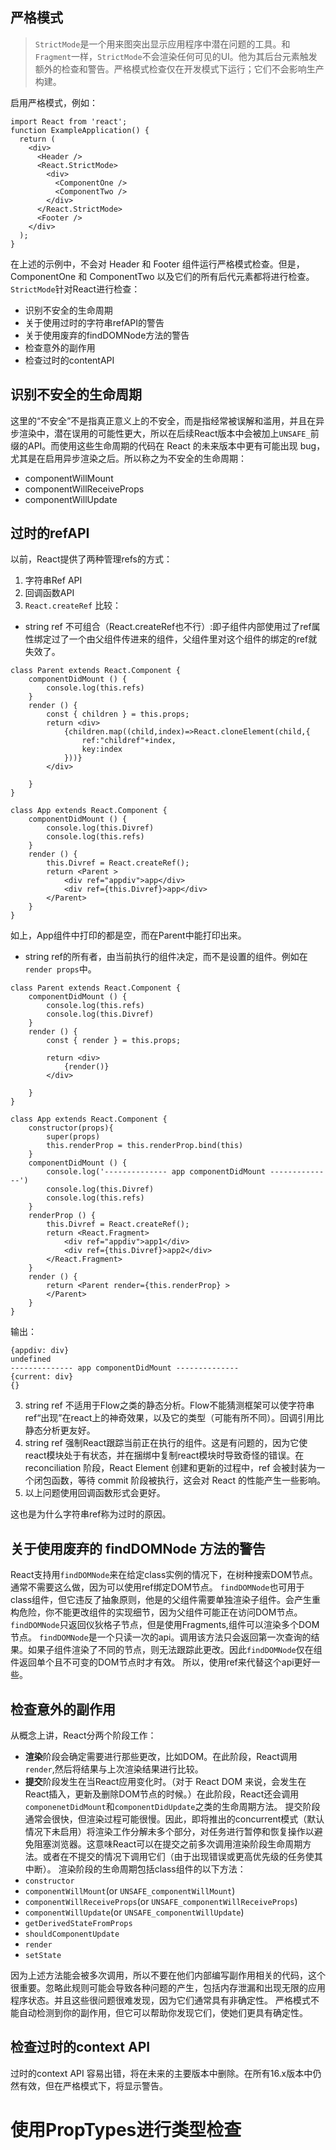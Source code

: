 ## 严格模式
> `StrictMode`是一个用来图突出显示应用程序中潜在问题的工具。和`Fragment`一样，`StrictMode`不会渲染任何可见的UI。他为其后台元素触发额外的检查和警告。严格模式检查仅在开发模式下运行；它们不会影响生产构建。

启用严格模式，例如：
```
import React from 'react';
function ExampleApplication() {
  return (
    <div>
      <Header />
      <React.StrictMode>
        <div>
          <ComponentOne />
          <ComponentTwo />
        </div>
      </React.StrictMode>
      <Footer />
    </div>
  );
}
```
在上述的示例中，不会对 Header 和 Footer 组件运行严格模式检查。但是，ComponentOne 和 ComponentTwo 以及它们的所有后代元素都将进行检查。
`StrictMode`针对React进行检查：
- 识别不安全的生命周期
- 关于使用过时的字符串refAPI的警告
- 关于使用废弃的findDOMNode方法的警告
- 检查意外的副作用
- 检查过时的contentAPI

## 识别不安全的生命周期
这里的“不安全”不是指真正意义上的不安全，而是指经常被误解和滥用，并且在异步渲染中，潜在误用的可能性更大，所以在后续React版本中会被加上`UNSAFE_`前缀的API。而使用这些生命周期的代码在 React 的未来版本中更有可能出现 bug，尤其是在启用异步渲染之后。所以称之为不安全的生命周期：
- componentWillMount
- componentWillReceiveProps
- componentWillUpdate

## 过时的refAPI
以前，React提供了两种管理refs的方式：
1. 字符串Ref API
2. 回调函数API
3. `React.createRef`
比较：
- string ref 不可组合（React.createRef也不行）:即子组件内部使用过了ref属性绑定过了一个由父组件传进来的组件，父组件里对这个组件的绑定的ref就失效了。
```
class Parent extends React.Component {
    componentDidMount () {
        console.log(this.refs)
    }
    render () {
        const { children } = this.props;
        return <div>
            {children.map((child,index)=>React.cloneElement(child,{
                ref:"childref"+index,
                key:index
            }))}
        </div>

    }
}

class App extends React.Component {
    componentDidMount () {
        console.log(this.Divref)
        console.log(this.refs)
    }
    render () {
        this.Divref = React.createRef();
        return <Parent >
            <div ref="appdiv">app</div>
            <div ref={this.Divref}>app</div>
        </Parent>
    }
}
```
如上，App组件中打印的都是空，而在Parent中能打印出来。

- string ref的所有者，由当前执行的组件决定，而不是设置的组件。例如在`render props`中。
```
class Parent extends React.Component {
    componentDidMount () {
        console.log(this.refs)
        console.log(this.Divref)
    }
    render () {
        const { render } = this.props;

        return <div>
            {render()}
        </div>

    }
}

class App extends React.Component {
    constructor(props){
        super(props)
        this.renderProp = this.renderProp.bind(this)
    }
    componentDidMount () {
        console.log('-------------- app componentDidMount --------------')
        console.log(this.Divref)
        console.log(this.refs)
    }
    renderProp () {
        this.Divref = React.createRef();
        return <React.Fragment>
            <div ref="appdiv">app1</div>
            <div ref={this.Divref}>app2</div>
        </React.Fragment>
    }
    render () {
        return <Parent render={this.renderProp} >
        </Parent>
    }
}
```
输出：
```
{appdiv: div}
undefined
-------------- app componentDidMount --------------
{current: div}
{}
```
3. string ref 不适用于Flow之类的静态分析。Flow不能猜测框架可以使字符串ref“出现”在react上的神奇效果，以及它的类型（可能有所不同）。回调引用比静态分析更友好。
4. string ref 强制React跟踪当前正在执行的组件。这是有问题的，因为它使react模块处于有状态，并在捆绑中复制react模块时导致奇怪的错误。在 reconciliation 阶段，React Element 创建和更新的过程中，ref 会被封装为一个闭包函数，等待 commit 阶段被执行，这会对 React 的性能产生一些影响。
5. 以上问题使用回调函数形式会更好。

这也是为什么字符串ref称为过时的原因。

## 关于使用废弃的 findDOMNode 方法的警告
React支持用`findDOMNode`来在给定class实例的情况下，在树种搜索DOM节点。通常不需要这么做，因为可以使用ref绑定DOM节点。
`findDOMNode`也可用于class组件，但它违反了抽象原则，他是的父组件需要单独渲染子组件。会产生重构危险，你不能更改组件的实现细节，因为父组件可能正在访问DOM节点。`findDOMNode`只返回仪狄格子节点，但是使用Fragments,组件可以渲染多个DOM节点。
`findDOMNode`是一个只读一次的api。调用该方法只会返回第一次查询的结果。如果子组件渲染了不同的节点，则无法跟踪此更改。因此`findDOMNode`仅在组件返回单个且不可变的DOM节点时才有效。
所以，使用ref来代替这个api更好一些。

## 检查意外的副作用
从概念上讲，React分两个阶段工作：
- **渲染**阶段会确定需要进行那些更改，比如DOM。在此阶段，React调用`render`,然后将结果与上次渲染结果进行比较。
- **提交**阶段发生在当React应用变化时。（对于 React DOM 来说，会发生在React插入，更新及删除DOM节点的时候。）在此阶段，React还会调用`componenetDidMount`和`componentDidUpdate`之类的生命周期方法。
提交阶段通常会很快，但渲染过程可能很慢。因此，即将推出的concurrent模式（默认情况下未启用）将渲染工作分解未多个部分，对任务进行暂停和恢复操作以避免阻塞浏览器。这意味React可以在提交之前多次调用渲染阶段生命周期方法。或者在不提交的情况下调用它们（由于出现错误或更高优先级的任务使其中断）。
渲染阶段的生命周期包括class组件的以下方法：
- `constructor`
- `componentWillMount`(or `UNSAFE_componentWillMount`)
- `componentWillReceiveProps`(or `UNSAFE_componentWillReceiveProps`)
- `componentWillUpdate`(or `UNSAFE_componentWillUpdate`)
- `getDerivedStateFromProps`
- `shouldComponentUpdate`
- `render`
- `setState`

因为上述方法能会被多次调用，所以不要在他们内部编写副作用相关的代码，这个很重要。忽略此规则可能会导致各种问题的产生，包括内存泄漏和出现无限的应用程序状态。并且这些很问题很难发现，因为它们通常具有非确定性。
严格模式不能自动检测到你的副作用，但它可以帮助你发现它们，使她们更具有确定性。

## 检查过时的context API
过时的context API 容易出错，将在未来的主要版本中删除。在所有16.x版本中仍然有效，但在严格模式下，将显示警告。

# 使用PropTypes进行类型检查



